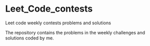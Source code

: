 # Leet_Code_contests
Leet code weekly contests problems and solutions

The repository contains the problems in the weekly challenges and solutions coded by me.
